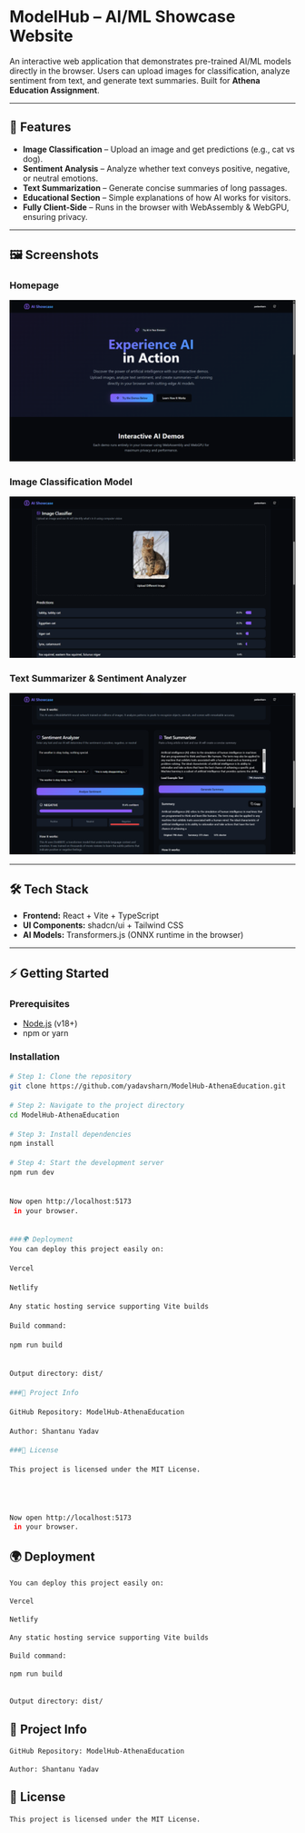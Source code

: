 # ModelHub – AI/ML Showcase Website  

An interactive web application that demonstrates pre-trained AI/ML models directly in the browser. Users can upload images for classification, analyze sentiment from text, and generate text summaries. Built for **Athena Education Assignment**.  

---

## 🚀 Features  

- **Image Classification** – Upload an image and get predictions (e.g., cat vs dog).  
- **Sentiment Analysis** – Analyze whether text conveys positive, negative, or neutral emotions.  
- **Text Summarization** – Generate concise summaries of long passages.  
- **Educational Section** – Simple explanations of how AI works for visitors.  
- **Fully Client-Side** – Runs in the browser with WebAssembly & WebGPU, ensuring privacy.  

---

## 🖼️ Screenshots  

### Homepage  
![Homepage](https://github.com/yadavsharn/ModelHub-AthenaEducation/blob/main/public/homepage.png)  

### Image Classification Model  
![Image Classifier](https://github.com/yadavsharn/ModelHub-AthenaEducation/blob/main/public/image%20classifier.png)  

### Text Summarizer & Sentiment Analyzer  
![Text Transformers](https://github.com/yadavsharn/ModelHub-AthenaEducation/blob/main/public/text%20transformers.png)  

---

## 🛠️ Tech Stack  

- **Frontend:** React + Vite + TypeScript  
- **UI Components:** shadcn/ui + Tailwind CSS  
- **AI Models:** Transformers.js (ONNX runtime in the browser)  

---

## ⚡ Getting Started  

### Prerequisites  
- [Node.js](https://nodejs.org/) (v18+)  
- npm or yarn  

### Installation  

```sh
# Step 1: Clone the repository
git clone https://github.com/yadavsharn/ModelHub-AthenaEducation.git

# Step 2: Navigate to the project directory
cd ModelHub-AthenaEducation

# Step 3: Install dependencies
npm install

# Step 4: Start the development server
npm run dev


Now open http://localhost:5173
 in your browser.


###🌍 Deployment
You can deploy this project easily on:

Vercel

Netlify

Any static hosting service supporting Vite builds

Build command:

npm run build


Output directory: dist/

###📌 Project Info

GitHub Repository: ModelHub-AthenaEducation

Author: Shantanu Yadav

###📜 License

This project is licensed under the MIT License.




Now open http://localhost:5173
 in your browser.
```

## 🌍 Deployment
```
You can deploy this project easily on:

Vercel

Netlify

Any static hosting service supporting Vite builds

Build command:

npm run build


Output directory: dist/
```
## 📌 Project Info

```
GitHub Repository: ModelHub-AthenaEducation

Author: Shantanu Yadav
```

## 📜 License

```
This project is licensed under the MIT License.


```
